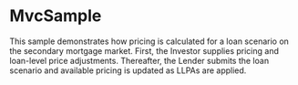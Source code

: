 # MvcSample

This sample demonstrates how pricing is calculated for a loan scenario on the secondary mortgage market. First, the Investor supplies pricing and loan-level price adjustments. Thereafter, the Lender submits the loan scenario and available pricing is updated as LLPAs are applied.
